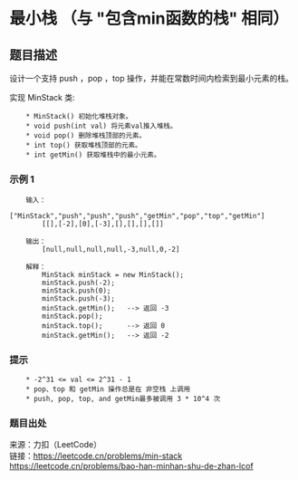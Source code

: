 # 最小栈 （与 "包含min函数的栈" 相同）

## 题目描述

设计一个支持 push ，pop ，top 操作，并能在常数时间内检索到最小元素的栈。

实现 MinStack 类:

```text
    * MinStack() 初始化堆栈对象。
    * void push(int val) 将元素val推入堆栈。
    * void pop() 删除堆栈顶部的元素。
    * int top() 获取堆栈顶部的元素。
    * int getMin() 获取堆栈中的最小元素。
```

### 示例 1

```text
    输入：
        ["MinStack","push","push","push","getMin","pop","top","getMin"]
        [[],[-2],[0],[-3],[],[],[],[]]

    输出：
        [null,null,null,null,-3,null,0,-2]

    解释：
        MinStack minStack = new MinStack();
        minStack.push(-2);
        minStack.push(0);
        minStack.push(-3);
        minStack.getMin();   --> 返回 -3
        minStack.pop();
        minStack.top();      --> 返回 0
        minStack.getMin();   --> 返回 -2
```

### 提示

```text
    * -2^31 <= val <= 2^31 - 1
    * pop、top 和 getMin 操作总是在 非空栈 上调用
    * push, pop, top, and getMin最多被调用 3 * 10^4 次
```

### 题目出处

来源：力扣（LeetCode）  
链接：<https://leetcode.cn/problems/min-stack>  
    <https://leetcode.cn/problems/bao-han-minhan-shu-de-zhan-lcof>
